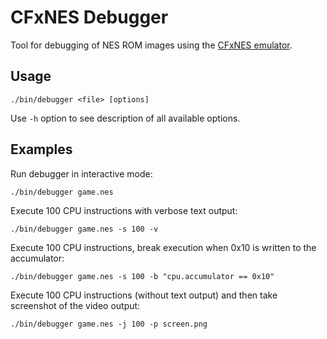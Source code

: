 # CFxNES Debugger

Tool for debugging of NES ROM images using the [CFxNES emulator](../README.md).

## Usage

    ./bin/debugger <file> [options]

Use `-h` option to see description of all available options.

## Examples

Run debugger in interactive mode:

    ./bin/debugger game.nes

Execute 100 CPU instructions with verbose text output:

    ./bin/debugger game.nes -s 100 -v

Execute 100 CPU instructions, break execution when 0x10 is written to the accumulator:

    ./bin/debugger game.nes -s 100 -b "cpu.accumulator == 0x10"

Execute 100 CPU instructions (without text output) and then take screenshot of the video output:

    ./bin/debugger game.nes -j 100 -p screen.png
